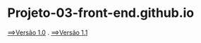 # Projeto-03-front-end.github.io
[==>Versão 1.0](https://thiagomassenomaciel.github.io/Projeto-03-front-end.github.io/)
.
[==>Versão 1.1]( https://thiagomassenomaciel.github.io/Projeto-03-front-end.github.io/dia_25_julho/index.html)
